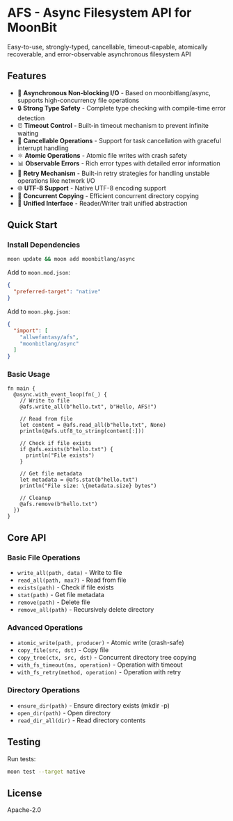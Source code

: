 # AFS - Async Filesystem API for MoonBit

Easy-to-use, strongly-typed, cancellable, timeout-capable, atomically recoverable, and error-observable asynchronous filesystem API

## Features

- 🚀 **Asynchronous Non-blocking I/O** - Based on moonbitlang/async, supports high-concurrency file operations
- 🔒 **Strong Type Safety** - Complete type checking with compile-time error detection
- ⏰ **Timeout Control** - Built-in timeout mechanism to prevent infinite waiting
- 🚫 **Cancellable Operations** - Support for task cancellation with graceful interrupt handling
- ⚛️ **Atomic Operations** - Atomic file writes with crash safety
- 📊 **Observable Errors** - Rich error types with detailed error information
- 🔧 **Retry Mechanism** - Built-in retry strategies for handling unstable operations like network I/O
- 🌐 **UTF-8 Support** - Native UTF-8 encoding support
- 📁 **Concurrent Copying** - Efficient concurrent directory copying
- 🔄 **Unified Interface** - Reader/Writer trait unified abstraction

## Quick Start

### Install Dependencies

```bash
moon update && moon add moonbitlang/async
```

Add to `moon.mod.json`:

```json
{
  "preferred-target": "native"
}
```

Add to `moon.pkg.json`:

```json
{
  "import": [
    "allwefantasy/afs",
    "moonbitlang/async"
  ]
}
```

### Basic Usage

```moonbit
fn main {
  @async.with_event_loop(fn(_) {
    // Write to file
    @afs.write_all(b"hello.txt", b"Hello, AFS!")
    
    // Read from file
    let content = @afs.read_all(b"hello.txt", None)
    println(@afs.utf8_to_string(content[:]))
    
    // Check if file exists
    if @afs.exists(b"hello.txt") {
      println("File exists")
    }
    
    // Get file metadata
    let metadata = @afs.stat(b"hello.txt")
    println("File size: \{metadata.size} bytes")
    
    // Cleanup
    @afs.remove(b"hello.txt")
  })
}
```

## Core API

### Basic File Operations

- `write_all(path, data)` - Write to file
- `read_all(path, max?)` - Read from file
- `exists(path)` - Check if file exists
- `stat(path)` - Get file metadata
- `remove(path)` - Delete file
- `remove_all(path)` - Recursively delete directory

### Advanced Operations

- `atomic_write(path, producer)` - Atomic write (crash-safe)
- `copy_file(src, dst)` - Copy file
- `copy_tree(ctx, src, dst)` - Concurrent directory tree copying
- `with_fs_timeout(ms, operation)` - Operation with timeout
- `with_fs_retry(method, operation)` - Operation with retry

### Directory Operations

- `ensure_dir(path)` - Ensure directory exists (mkdir -p)
- `open_dir(path)` - Open directory
- `read_dir_all(dir)` - Read directory contents

## Testing

Run tests:

```bash
moon test --target native
```

## License

Apache-2.0
